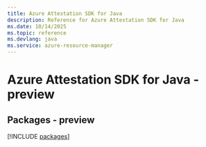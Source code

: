 ```yaml
---
title: Azure Attestation SDK for Java
description: Reference for Azure Attestation SDK for Java
ms.date: 10/14/2025
ms.topic: reference
ms.devlang: java
ms.service: azure-resource-manager
---
```

# Azure Attestation SDK for Java - preview
## Packages - preview
[!INCLUDE [packages](attestation-index.md)]